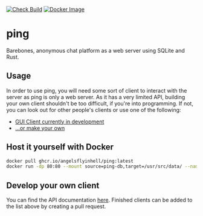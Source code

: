 [![Check Build](https://github.com/angelsflyinhell/ping/actions/workflows/check.yml/badge.svg)](https://github.com/angelsflyinhell/ping/actions/workflows/check.yml)
[![Docker Image](https://github.com/angelsflyinhell/ping/actions/workflows/deploy.yml/badge.svg)](https://github.com/angelsflyinhell/ping/actions/workflows/deploy.yml)

# ping
Barebones, anonymous chat platform as a web server using SQLite and Rust.

## Usage
 In order to use ping, you will need some sort of client to interact with the server as ping is only a web server.
 As it has a very limited API, building your own client shouldn't be too difficult, if you're into programming.
 If not, you can look out for other people's clients or use one of the following:
 - [GUI Client currently in development](/)
 - [...or make your own](https://github.com/angelsflyinhell/ping#develop-your-own-client)

## Host it yourself with Docker

```bash
docker pull ghcr.io/angelsflyinhell/ping:latest
docker run -dp 80:80 --mount source=ping-db,target=/usr/src/data/ --name ping ghcr.io/angelsflyinhell/ping:latest  
```

## Develop your own client
You can find the API documentation [here](./API.md).
Finished clients can be added to the list above by creating a pull request.